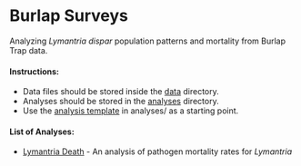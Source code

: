 # Burlap Surveys
Analyzing *Lymantria dispar* population patterns and mortality from Burlap Trap data.

#### Instructions:
* Data files should be stored inside the [data](data/) directory.
* Analyses should be stored in the [analyses](analyses/) directory.
* Use the [analysis template](analyses/Analysis-Template.Rmd) in analyses/ as a starting point.

#### List of Analyses:
* [Lymantria Death](analyses/Lymantria-Death.md) - An analysis of pathogen mortality rates for *Lymantria*
